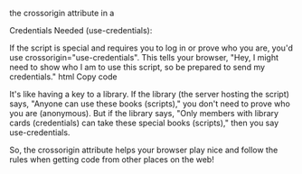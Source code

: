 the crossorigin attribute in a <script> tag is like a rule that tells your web browser how to behave when it's trying to load a script (a piece of code) from a different place on the internet.

Imagine you're building a website, and you want to use a cool script that's stored on another website. The crossorigin attribute helps in two scenarios:

No Credentials Needed (anonymous):

If the script is something that anyone can use, like a general tool, you can use crossorigin="anonymous". It means your browser will grab the script without telling the other website who you are. It's like saying, "I don't need to log in or prove who I am to use this script."
html
Copy code
<script src="https://example.com/script.js" crossorigin="anonymous"></script>
Credentials Needed (use-credentials):

If the script is special and requires you to log in or prove who you are, you'd use crossorigin="use-credentials". This tells your browser, "Hey, I might need to show who I am to use this script, so be prepared to send my credentials."
html
Copy code
<script src="https://example.com/script.js" crossorigin="use-credentials"></script>
It's like having a key to a library. If the library (the server hosting the script) says, "Anyone can use these books (scripts)," you don't need to prove who you are (anonymous). But if the library says, "Only members with library cards (credentials) can take these special books (scripts)," then you say use-credentials.

So, the crossorigin attribute helps your browser play nice and follow the rules when getting code from other places on the web!